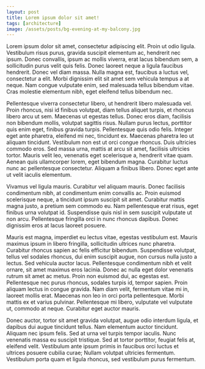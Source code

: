 ```yaml
---
layout: post
title: Lorem ipsum dolor sit amet!
tags: [architecture]
image: /assets/posts/bg-evening-at-my-balcony.jpg
---
```


Lorem ipsum dolor sit amet, consectetur adipiscing elit. Proin ut odio ligula. Vestibulum risus purus, gravida suscipit elementum ac, hendrerit nec ipsum. Donec convallis, ipsum ac mollis viverra, erat lacus bibendum sem, a sollicitudin purus velit quis felis. Donec laoreet neque a ligula faucibus hendrerit. Donec vel diam massa. Nulla magna est, faucibus a luctus vel, consectetur a elit. Morbi dignissim elit sit amet sem vehicula tempus a at neque. Nam congue vulputate enim, sed malesuada tellus bibendum vitae. Cras molestie elementum nibh, eget eleifend tellus bibendum nec.

Pellentesque viverra consectetur libero, ut hendrerit libero malesuada vel. Proin rhoncus, nisi id finibus volutpat, diam tellus aliquet turpis, et rhoncus libero arcu ut sem. Maecenas ut egestas tellus. Donec eros diam, facilisis non bibendum mollis, volutpat sagittis risus. Nullam purus lectus, porttitor quis enim eget, finibus gravida turpis. Pellentesque quis odio felis. Integer eget ante pharetra, eleifend mi nec, tincidunt ex. Maecenas pharetra leo ut aliquam tincidunt. Vestibulum non est ut orci congue rhoncus. Duis ultricies commodo eros. Sed massa urna, mattis at arcu sit amet, facilisis ultricies tortor. Mauris velit leo, venenatis eget scelerisque a, hendrerit vitae quam. Aenean quis ullamcorper lorem, eget bibendum magna. Curabitur luctus nunc ac pellentesque consectetur. Aliquam a finibus libero. Donec eget ante ut velit iaculis elementum.

Vivamus vel ligula mauris. Curabitur vel aliquam mauris. Donec facilisis condimentum nibh, at condimentum enim convallis ac. Proin euismod scelerisque neque, a tincidunt ipsum suscipit sit amet. Curabitur mattis magna justo, a pretium sem commodo eu. Nam pellentesque erat risus, eget finibus urna volutpat id. Suspendisse quis nisl in sem suscipit vulputate ut non arcu. Pellentesque fringilla orci in nunc rhoncus dapibus. Donec dignissim eros at lacus laoreet posuere.

Mauris est magna, imperdiet eu lectus vitae, egestas vestibulum est. Mauris maximus ipsum in libero fringilla, sollicitudin ultrices nunc pharetra. Curabitur rhoncus sapien ac felis efficitur bibendum. Suspendisse volutpat, tellus vel sodales rhoncus, dui enim suscipit augue, non cursus nulla justo a lectus. Sed vehicula auctor lacus. Pellentesque condimentum nibh et velit ornare, sit amet maximus eros lacinia. Donec ac nulla eget dolor venenatis rutrum sit amet ac metus. Proin non euismod dui, ac egestas est. Pellentesque nec purus rhoncus, sodales turpis id, tempor sapien. Proin aliquam lectus in congue gravida. Nam diam velit, fermentum vitae mi in, laoreet mollis erat. Maecenas non leo in orci porta pellentesque. Morbi mattis ex et varius pulvinar. Pellentesque mi libero, vulputate vel vulputate ut, commodo at neque. Curabitur eget auctor mauris.

Donec auctor, tortor sit amet gravida volutpat, augue odio interdum ligula, et dapibus dui augue tincidunt tellus. Nam elementum auctor tincidunt. Aliquam nec ipsum felis. Sed at urna vel turpis tempor iaculis. Nunc venenatis massa eu suscipit tristique. Sed at tortor porttitor, feugiat felis at, eleifend velit. Vestibulum ante ipsum primis in faucibus orci luctus et ultrices posuere cubilia curae; Nullam volutpat ultricies fermentum. Vestibulum porta quam et ligula rhoncus, sed vestibulum purus fermentum.